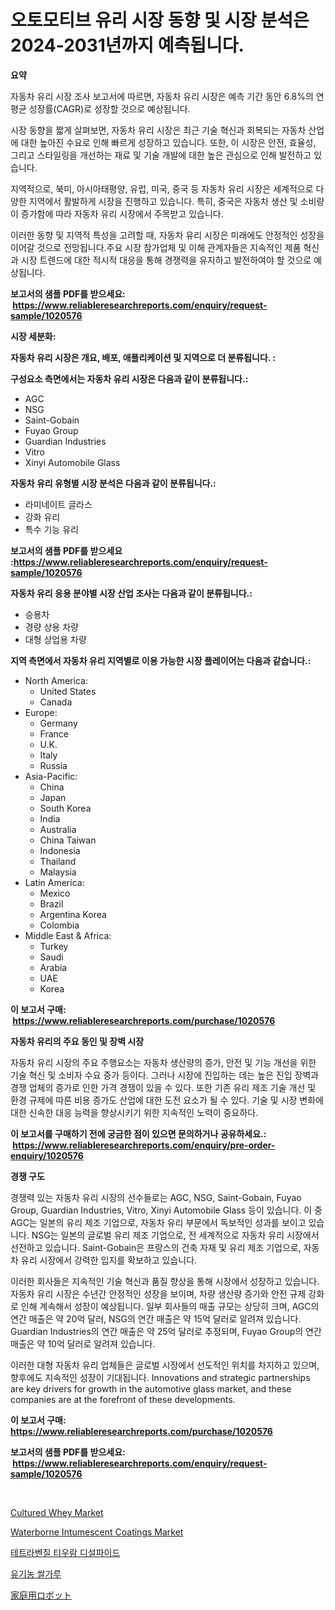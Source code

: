 <p><h1>오토모티브 유리 시장 동향 및 시장 분석은 2024-2031년까지 예측됩니다.</h1></p><p><strong>요약</strong></p>
<p><p>자동차 유리 시장 조사 보고서에 따르면, 자동차 유리 시장은 예측 기간 동안 6.8%의 연평균 성장률(CAGR)로 성장할 것으로 예상됩니다. </p><p>시장 동향을 짧게 살펴보면, 자동차 유리 시장은 최근 기술 혁신과 회복되는 자동차 산업에 대한 높아진 수요로 인해 빠르게 성장하고 있습니다. 또한, 이 시장은 안전, 효율성, 그리고 스타일링을 개선하는 재료 및 기술 개발에 대한 높은 관심으로 인해 발전하고 있습니다.</p><p>지역적으로, 북미, 아시아태평양, 유럽, 미국, 중국 등 자동차 유리 시장은 세계적으로 다양한 지역에서 활발하게 시장을 진행하고 있습니다. 특히, 중국은 자동차 생산 및 소비량이 증가함에 따라 자동차 유리 시장에서 주목받고 있습니다.</p><p>이러한 동향 및 지역적 특성을 고려할 때, 자동차 유리 시장은 미래에도 안정적인 성장을 이어갈 것으로 전망됩니다.주요 시장 참가업체 및 이해 관계자들은 지속적인 제품 혁신과 시장 트렌드에 대한 적시적 대응을 통해 경쟁력을 유지하고 발전하여야 할 것으로 예상됩니다.</p></p>
<p><strong>보고서의 샘플 PDF를 받으세요: &nbsp;<a href="https://www.reliableresearchreports.com/enquiry/request-sample/1020576">https://www.reliableresearchreports.com/enquiry/request-sample/1020576</a></strong></p>
<p><strong>시장 세분화:</strong></p>
<p><strong> 자동차 유리 시장은 개요, 배포, 애플리케이션 및 지역으로 더 분류됩니다. :</strong></p>
<p><strong>구성요소 측면에서는 자동차 유리 시장은 다음과 같이 분류됩니다.:</strong></p>
<p><ul><li>AGC</li><li>NSG</li><li>Saint-Gobain</li><li>Fuyao Group</li><li>Guardian Industries</li><li>Vitro</li><li>Xinyi Automobile Glass</li></ul></p>
<p><strong> 자동차 유리 유형별 시장 분석은 다음과 같이 분류됩니다.:</strong></p>
<p><ul><li>라미네이트 글라스</li><li>강화 유리</li><li>특수 기능 유리</li></ul></p>
<p><strong>보고서의 샘플 PDF를 받으세요 :<a href="https://www.reliableresearchreports.com/enquiry/request-sample/1020576">https://www.reliableresearchreports.com/enquiry/request-sample/1020576</a></strong></p>
<p><strong> 자동차 유리 응용 분야별 시장 산업 조사는 다음과 같이 분류됩니다.:</strong></p>
<p><ul><li>승용차</li><li>경량 상용 차량</li><li>대형 상업용 차량</li></ul></p>
<p><strong>지역 측면에서 자동차 유리 지역별로 이용 가능한 시장 플레이어는 다음과 같습니다.:</strong></p>
<p><ul>
    <li>
        North America:
        <ul>
            <li>United States</li>
            <li>Canada</li>
        </ul>
    </li>
    <li>
        Europe:
        <ul>
            <li>Germany</li>
            <li>France</li>
            <li>U.K.</li>
            <li>Italy</li>
            <li>Russia</li>
        </ul>
    </li>
    <li>
        Asia-Pacific:
        <ul>
            <li>China</li>
            <li>Japan</li>
            <li>South Korea</li>
            <li>India</li>
            <li>Australia</li>
            <li>China Taiwan</li>
            <li>Indonesia</li>
            <li>Thailand</li>
            <li>Malaysia</li>
        </ul>
    </li>
    <li>
        Latin America:
        <ul>
            <li>Mexico</li>
            <li>Brazil</li>
            <li>Argentina Korea</li>
            <li>Colombia</li>
        </ul>
    </li>
    <li>
        Middle East & Africa:
        <ul>
            <li>Turkey</li>
            <li>Saudi</li>
            <li>Arabia</li>
            <li>UAE</li>
            <li>Korea</li>
        </ul>
    </li>
    </ul></p>
<p><strong>이 보고서 구매: &nbsp;<a href="https://www.reliableresearchreports.com/purchase/1020576">https://www.reliableresearchreports.com/purchase/1020576</a></strong></p>
<p><strong>자동차 유리의 주요 동인 및 장벽 시장</strong></p>
<p><p>자동차 유리 시장의 주요 주행요소는 자동차 생산량의 증가, 안전 및 기능 개선을 위한 기술 혁신 및 소비자 수요 증가 등이다. 그러나 시장에 진입하는 데는 높은 진입 장벽과 경쟁 업체의 증가로 인한 가격 경쟁이 있을 수 있다. 또한 기존 유리 제조 기술 개선 및 환경 규제에 따른 비용 증가도 산업에 대한 도전 요소가 될 수 있다. 기술 및 시장 변화에 대한 신속한 대응 능력을 향상시키기 위한 지속적인 노력이 중요하다.</p></p>
<p><strong>이 보고서를 구매하기 전에 궁금한 점이 있으면 문의하거나 공유하세요.: &nbsp;<a href="https://www.reliableresearchreports.com/enquiry/pre-order-enquiry/1020576">https://www.reliableresearchreports.com/enquiry/pre-order-enquiry/1020576</a></strong></p>
<p><strong>경쟁 구도</strong></p>
<p><p>경쟁력 있는 자동차 유리 시장의 선수들로는 AGC, NSG, Saint-Gobain, Fuyao Group, Guardian Industries, Vitro, Xinyi Automobile Glass 등이 있습니다. 이 중 AGC는 일본의 유리 제조 기업으로, 자동차 유리 부문에서 독보적인 성과를 보이고 있습니다. NSG는 일본의 글로벌 유리 제조 기업으로, 전 세계적으로 자동차 유리 시장에서 선전하고 있습니다. Saint-Gobain은 프랑스의 건축 자재 및 유리 제조 기업으로, 자동차 유리 시장에서 강력한 입지를 확보하고 있습니다.</p><p>이러한 회사들은 지속적인 기술 혁신과 품질 향상을 통해 시장에서 성장하고 있습니다. 자동차 유리 시장은 수년간 안정적인 성장을 보이며, 차량 생산량 증가와 안전 규제 강화로 인해 계속해서 성장이 예상됩니다. 일부 회사들의 매출 규모는 상당히 크며, AGC의 연간 매출은 약 20억 달러, NSG의 연간 매출은 약 15억 달러로 알려져 있습니다. Guardian Industries의 연간 매출은 약 25억 달러로 추정되며, Fuyao Group의 연간 매출은 약 10억 달러로 알려져 있습니다.</p><p>이러한 대형 자동차 유리 업체들은 글로벌 시장에서 선도적인 위치를 차지하고 있으며, 향후에도 지속적인 성장이 기대됩니다. Innovations and strategic partnerships are key drivers for growth in the automotive glass market, and these companies are at the forefront of these developments.</p></p>
<p><strong>이 보고서 구매: &nbsp; <a href="https://www.reliableresearchreports.com/purchase/1020576">https://www.reliableresearchreports.com/purchase/1020576</a></strong></p>
<p><strong>보고서의 샘플 PDF를 받으세요: &nbsp;<a href="https://www.reliableresearchreports.com/enquiry/request-sample/1020576">https://www.reliableresearchreports.com/enquiry/request-sample/1020576</a></strong><strong></strong></p>
<p>&nbsp;</p>
<p><p><a href="https://view.publitas.com/reportprime-1/cultured-whey-market-size-focuses-on-market-dynamics-in-depth-analysis-and-future-projections-of-its-market-forecasted-for-period-from-2024-to-2031/">Cultured Whey Market</a></p><p><a href="https://github.com/abdelrhmankishk22/Market-Research-Report-List-3/blob/main/waterborne-intumescent-coatings-market.md">Waterborne Intumescent Coatings Market</a></p><p><a href="https://github.com/vsckjg50460/Market-Research-Report-List-1/blob/main/6718991667.md">테트라벤질 티우람 디설파이드</a></p><p><a href="https://github.com/akzkkws047661437/Market-Research-Report-List-1/blob/main/1131192666.md">유기농 쌀가루</a></p><p><a href="https://github.com/wkuactfdzwizk06/Market-Research-Report-List-1/blob/main/6880957974.md">家庭用ロボット</a></p></p>